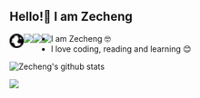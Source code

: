 ## Hello!👋 I am Zecheng 

[<img align="left" height="25" src="https://raw.githubusercontent.com/iconic/open-iconic/master/svg/globe.svg" />](https://cs.stanford.edu/~zecheng)
[<img align="left" height="25" src="https://cdn.jsdelivr.net/npm/simple-icons@3.12.3/icons/googlescholar.svg" />](https://scholar.google.com/citations?user=COTsaIgAAAAJ&hl=en)
[<img align="left" height="25" src="https://cdn.jsdelivr.net/npm/simple-icons@3.12.3/icons/linkedin.svg" />](https://www.linkedin.com/in/zechengzhang/)
[<img align="left" height="25" src="https://cdn.jsdelivr.net/npm/simple-icons@3.12.3/icons/instagram.svg" />](https://www.instagram.com/wawazzc/)


* I am Zecheng 🤓
* I love coding, reading and learning 😊

![Zecheng's github stats](https://github-readme-stats.vercel.app/api?username=zechengz&show_icons=true&theme=merko)

![](https://visitor-badge.glitch.me/badge?page_id=github.com/zechengz)
